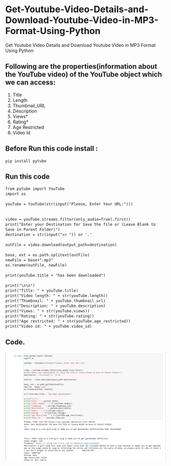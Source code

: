 # Get-Youtube-Video-Details-and-Download-Youtube-Video-in-MP3-Format-Using-Python
Get Youtube Video Details and Download Youtube Video in MP3 Format Using Python

## Following are the properties(information about the YouTube video) of the YouTube object which we can access:
1. Title
2. Length
3. Thumbnail_URL
4. Description
5. Views*
6. Rating*
7. Age Restricted
8. Video Id


## Before Run this code install :
```
pip install pytube
```

## Run this code
```
from pytube import YouTube
import os

youTube = YouTube(str(input("Please, Enter Your URL:")))


video = youTube.streams.filter(only_audio=True).first()
print("Enter your Destination for Save the file or (Leave Blank to Save in Parent Folder)")
destination = str(input(">> ")) or '.'

outFile = video.download(output_path=destination)

base, ext = os.path.splitext(outFile)
newFile = base+".mp3"
os.rename(outFile, newFile)

print(youTube.title + "has been downloaded")

print("\n\n")
print("Title: " + youTube.title)
print("Video length: " + str(youTube.length))
print("Thumbnail: " + youTube.thumbnail_url)
print("Description: " + youTube.description)
print("Views: " + str(youTube.views))
print("Rating: " + str(youTube.rating))
print("Age restricted: " + str(youTube.age_restricted))
print("Video id: " + youTube.video_id)
```

## Code. 
![Code](https://github.com/NowshadRuhan/Get-Youtube-Video-Details-and-Download-Youtube-Video-in-MP3-Format-Using-Python/blob/main/photo.png?raw=true) 
